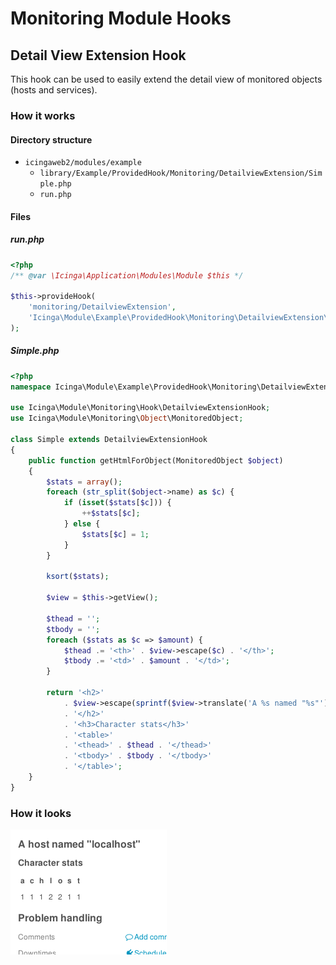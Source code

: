 # Monitoring Module Hooks <a id="monitoring-module-hooks"></a>

## Detail View Extension Hook <a id="monitoring-module-hooks-detailviewextension"></a>

This hook can be used to easily extend the detail view of monitored objects (hosts and services).

### How it works <a id="monitoring-module-hooks-detailviewextension-how-it-works"></a>

#### Directory structure <a id="monitoring-module-hooks-detailviewextension-directory-structure"></a>

* `icingaweb2/modules/example`
    * `library/Example/ProvidedHook/Monitoring/DetailviewExtension/Simple.php`
    * `run.php`

#### Files <a id="monitoring-module-hooks-detailviewextension-files"></a>

##### run.php <a id="monitoring-module-hooks-detailviewextension-files-run-php"></a>

```php
<?php
/** @var \Icinga\Application\Modules\Module $this */

$this->provideHook(
    'monitoring/DetailviewExtension',
    'Icinga\Module\Example\ProvidedHook\Monitoring\DetailviewExtension\Simple'
);
```

##### Simple.php <a id="monitoring-module-hooks-detailviewextension-files-simple-php"></a>

```php
<?php
namespace Icinga\Module\Example\ProvidedHook\Monitoring\DetailviewExtension;

use Icinga\Module\Monitoring\Hook\DetailviewExtensionHook;
use Icinga\Module\Monitoring\Object\MonitoredObject;

class Simple extends DetailviewExtensionHook
{
    public function getHtmlForObject(MonitoredObject $object)
    {
        $stats = array();
        foreach (str_split($object->name) as $c) {
            if (isset($stats[$c])) {
                ++$stats[$c];
            } else {
                $stats[$c] = 1;
            }
        }

        ksort($stats);

        $view = $this->getView();

        $thead = '';
        $tbody = '';
        foreach ($stats as $c => $amount) {
            $thead .= '<th>' . $view->escape($c) . '</th>';
            $tbody .= '<td>' . $amount . '</td>';
        }

        return '<h2>'
            . $view->escape(sprintf($view->translate('A %s named "%s"'), $object->getType(), $object->name))
            . '</h2>'
            . '<h3>Character stats</h3>'
            . '<table>'
            . '<thead>' . $thead . '</thead>'
            . '<tbody>' . $tbody . '</tbody>'
            . '</table>';
    }
}
```

### How it looks <a id="monitoring-module-hooks-detailviewextension-how-it-looks"></a>

![Screenshot](img/hooks-detailviewextension-01.png)
